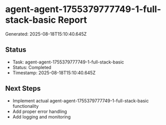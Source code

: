 # agent-agent-1755379777749-1-full-stack-basic Report

Generated: 2025-08-18T15:10:40.645Z

## Status
- Task: agent-agent-1755379777749-1-full-stack-basic
- Status: Completed
- Timestamp: 2025-08-18T15:10:40.645Z

## Next Steps
- Implement actual agent-agent-1755379777749-1-full-stack-basic functionality
- Add proper error handling
- Add logging and monitoring

